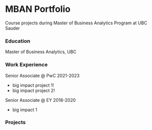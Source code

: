 # MBAN Portfolio
Course projects during Master of Business Analytics Program at UBC Sauder

### Education
Master of Business Analytics, UBC

### Work Experience
Senior Associate @ PwC  2021-2023
- big impact project 1!
- big impact project 2!

Senior Associate @ EY  2018-2020
- big impact 1

### Projects
